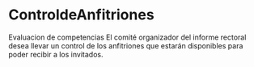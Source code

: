 # ControldeAnfitriones
Evaluacion de competencias 
El comité organizador del informe rectoral desea llevar un control de los anfitriones que estarán disponibles para poder recibir a los invitados.

